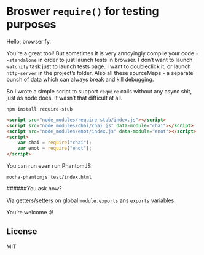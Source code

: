 # Broswer `require()` for testing purposes

Hello, browserify.


You’re a great tool! But sometimes it is very annoyingly compile your code `--standalone` in order to just launch tests in browser. I don’t want to launch `watchify` task just to launch tests page. I want to doubleclick it, or launch `http-server` in the project’s folder. Also all these sourceMaps - a separate bunch of data which can always break and kill debugging.

So I wrote a simple script to support `require` calls without any async shit, just as node does. It wasn’t that difficult at all.

```shell
npm install require-stub
```

```html
<script src="node_modules/require-stub/index.js"></script>
<script src="node_modules/chai/chai.js" data-module="chai"></script>
<script src="node_modules/enot/index.js" data-module="enot"></script>
<script>
	var chai = require("chai");
	var enot = require("enot");
</script>
```

You can run even run PhantomJS:

```
mocha-phantomjs test/index.html
```



######You ask how?

Via getters/setters on global `module.exports` ans `exports` variables.

You’re welcome :)!

## License

MIT
